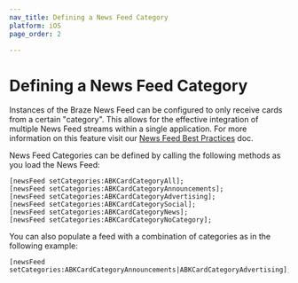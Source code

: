 ```yaml
---
nav_title: Defining a News Feed Category
platform: iOS
page_order: 2

---
```


# Defining a News Feed Category

Instances of the Braze News Feed can be configured to only receive cards from a certain "category". This allows for the effective integration of multiple News Feed streams within a single application. For more information on this feature visit our [News Feed Best Practices][40] doc.

News Feed Categories can be defined by calling the following methods as you load the News Feed:

```objc
[newsFeed setCategories:ABKCardCategoryAll];
[newsFeed setCategories:ABKCardCategoryAnnouncements];
[newsFeed setCategories:ABKCardCategoryAdvertising];
[newsFeed setCategories:ABKCardCategorySocial];
[newsFeed setCategories:ABKCardCategoryNews];
[newsFeed setCategories:ABKCardCategoryNoCategory];
```

You can also populate a feed with a combination of categories as in the following example:

```objc
[newsFeed setCategories:ABKCardCategoryAnnouncements|ABKCardCategoryAdvertising];
```


[40]: {{site.baseurl}}/help/best_practices/news_feed/
